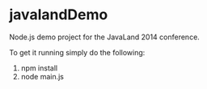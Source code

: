 javalandDemo
============

Node.js demo project for the JavaLand 2014 conference.

To get it running simply do the following:

1. npm install
2. node main.js
